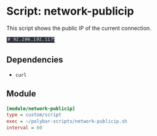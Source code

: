 # Script: network-publicip

This script shows the public IP of the current connection.

![network-publicip](screenshots/1.png)


## Dependencies

* `curl`


## Module

```ini
[module/network-publicip]
type = custom/script
exec = ~/polybar-scripts/network-publicip.sh
interval = 60
```
